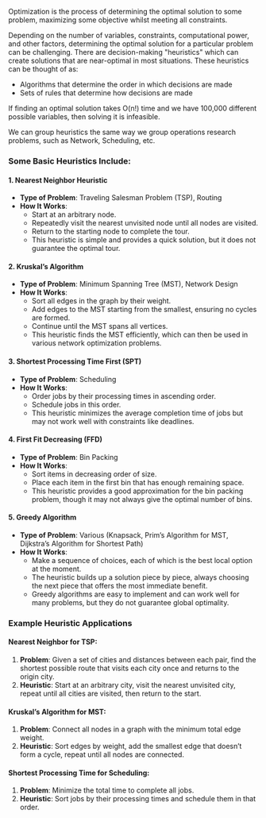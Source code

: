 Optimization is the process of determining the optimal solution to some problem, maximizing some objective whilst meeting all constraints.

Depending on the number of variables, constraints, computational power, and other factors, determining the optimal solution for a particular problem can be challenging. There are decision-making "heuristics" which can create solutions that are near-optimal in most situations. These heuristics can be thought of as:
- Algorithms that determine the order in which decisions are made
- Sets of rules that determine how decisions are made

If finding an optimal solution takes O(n!) time and we have 100,000 different possible variables, then solving it is infeasible.

We can group heuristics the same way we group operations research problems, such as Network, Scheduling, etc.

### Some Basic Heuristics Include:

#### 1. Nearest Neighbor Heuristic
- **Type of Problem**: Traveling Salesman Problem (TSP), Routing
- **How It Works**:
  - Start at an arbitrary node.
  - Repeatedly visit the nearest unvisited node until all nodes are visited.
  - Return to the starting node to complete the tour.
  - This heuristic is simple and provides a quick solution, but it does not guarantee the optimal tour.

#### 2. Kruskal’s Algorithm
- **Type of Problem**: Minimum Spanning Tree (MST), Network Design
- **How It Works**:
  - Sort all edges in the graph by their weight.
  - Add edges to the MST starting from the smallest, ensuring no cycles are formed.
  - Continue until the MST spans all vertices.
  - This heuristic finds the MST efficiently, which can then be used in various network optimization problems.

#### 3. Shortest Processing Time First (SPT)
- **Type of Problem**: Scheduling
- **How It Works**:
  - Order jobs by their processing times in ascending order.
  - Schedule jobs in this order.
  - This heuristic minimizes the average completion time of jobs but may not work well with constraints like deadlines.

#### 4. First Fit Decreasing (FFD)
- **Type of Problem**: Bin Packing
- **How It Works**:
  - Sort items in decreasing order of size.
  - Place each item in the first bin that has enough remaining space.
  - This heuristic provides a good approximation for the bin packing problem, though it may not always give the optimal number of bins.

#### 5. Greedy Algorithm
- **Type of Problem**: Various (Knapsack, Prim’s Algorithm for MST, Dijkstra’s Algorithm for Shortest Path)
- **How It Works**:
  - Make a sequence of choices, each of which is the best local option at the moment.
  - The heuristic builds up a solution piece by piece, always choosing the next piece that offers the most immediate benefit.
  - Greedy algorithms are easy to implement and can work well for many problems, but they do not guarantee global optimality.

### Example Heuristic Applications

#### Nearest Neighbor for TSP:
1. **Problem**: Given a set of cities and distances between each pair, find the shortest possible route that visits each city once and returns to the origin city.
2. **Heuristic**: Start at an arbitrary city, visit the nearest unvisited city, repeat until all cities are visited, then return to the start.

#### Kruskal’s Algorithm for MST:
1. **Problem**: Connect all nodes in a graph with the minimum total edge weight.
2. **Heuristic**: Sort edges by weight, add the smallest edge that doesn’t form a cycle, repeat until all nodes are connected.

#### Shortest Processing Time for Scheduling:
1. **Problem**: Minimize the total time to complete all jobs.
2. **Heuristic**: Sort jobs by their processing times and schedule them in that order.
